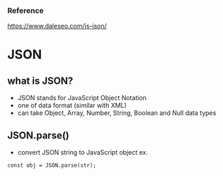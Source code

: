 ### Reference
https://www.daleseo.com/js-json/ <br />

# JSON

## what is JSON?
* JSON stands for JavaScript Object Notation
* one of data format (similar with XML)
* can take Object, Array, Number, String, Boolean and Null data types

## JSON.parse()
* convert JSON string to JavaScript object
ex. 
```
const obj = JSON.parse(str);
```
